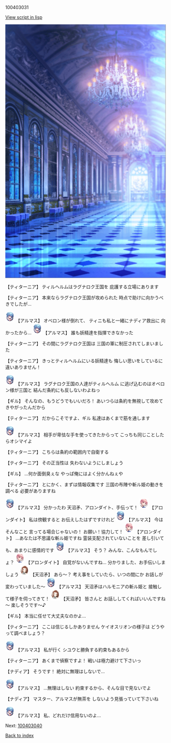 100403031

[View script in lisp](../scripts/100403031.txt)

![mamon_room.png](../images/backgrounds/mamon_room.png)

【ティターニア】
ティルヘルムはラグナロク王国を
庇護する立場にあります

【ティターニア】
本来ならラグナロク王国が攻められた
時点で助けに向かうべきでしたが…

<img src="../images/units/3103811.png" alt="3103811.png" height="34"/>
【アルマス】
オベロン様が倒れて、
ティニも私と一緒にナディア救出に
向かったから…

<img src="../images/units/3103811.png" alt="3103811.png" height="34"/>
【アルマス】
誰も妖精達を指揮できなかった

【ティターニア】
その間にラグナロク王国は
三国の軍に制圧されてしまいました

【ティターニア】
きっとティルヘルムにいる妖精達も
悔しい思いをしているに
違いありません！

<img src="../images/units/3103811.png" alt="3103811.png" height="34"/>
【アルマス】
ラグナロク王国の人達がティルヘルム
に逃げ込むのはオベロン様が三国と
結んだ条約にも反しないわよねっ

【ギル】
そんなの、もうどうでもいいだろ！
あいつらは条約を無視して攻めて
きやがったんだから

【ティターニア】
だからこそですよ、ギル
私達はあくまで筋を通します

<img src="../images/units/3103811.png" alt="3103811.png" height="34"/>
【アルマス】
相手が卑怯な手を使ってきたからって
こっちも同じことしたらオシマイよ

【ティターニア】
こちらは条約の範囲内で自衛する

【ティターニア】
その正当性は
失わないようにしましょう

【ギル】
…何か面倒臭ぇな
やっぱ俺にはよく分かんねぇや

【ティターニア】
とにかく、まずは情報収集です
三国の布陣や斬ル姫の動きを調べる
必要がありますね

<img src="../images/units/3103811.png" alt="3103811.png" height="34"/>
【アルマス】
分かったわ
天沼矛、アロンダイト、手伝って！

<img src="../images/units/3100711.png" alt="3100711.png" height="34"/>
【アロンダイト】
私は傍観すると
お伝えしたはずですけれど

<img src="../images/units/3103811.png" alt="3103811.png" height="34"/>
【アルマス】
今はそんなこと
言ってる場合じゃないの！
お願い！協力して！

<img src="../images/units/3100711.png" alt="3100711.png" height="34"/>
【アロンダイト】
…あなたは不思議な斬ル姫ですね
霊装支配されていないことを
差し引いても、あまりに感情的です

<img src="../images/units/3103811.png" alt="3103811.png" height="34"/>
【アルマス】
そう？
みんな、こんなもんでしょ？

<img src="../images/units/3100711.png" alt="3100711.png" height="34"/>
【アロンダイト】
自覚がないんですね…
分かりました、お手伝いしましょう

<img src="../images/units/3300411.png" alt="3300411.png" height="34"/>
【天沼矛】
あら～？
考え事をしていたら、いつの間にか
お話しが変わっていました～

<img src="../images/units/3103811.png" alt="3103811.png" height="34"/>
【アルマス】
天沼矛はハルモニアの斬ル姫と
接触して様子を伺ってきて！

<img src="../images/units/3300411.png" alt="3300411.png" height="34"/>
【天沼矛】
皆さんと
お話ししてくればいいんですね～
楽しそうです～♪

【ギル】
本当に任せて大丈夫なのかよ…

【ティターニア】
ここは信じるしかありません
ケイオスリオンの様子は
どうやって調べましょう？

<img src="../images/units/3103811.png" alt="3103811.png" height="34"/>
【アルマス】
私が行く
シユウと勝負する約束もあるから

【ティターニア】
あくまで偵察ですよ！
戦いは極力避けて下さいっ

【ナディア】
そうです！
絶対に無理はしないで…

<img src="../images/units/3103811.png" alt="3103811.png" height="34"/>
【アルマス】
…無理はしない
約束するから、そんな目で見ないでよ

【ナディア】
マスター、アルマスが無茶を
しないよう見張っていて下さいね

<img src="../images/units/3103811.png" alt="3103811.png" height="34"/>
【アルマス】
私、どれだけ信用ないのよ…


Next: [100403040](100403040.md)

[Back to index](index.md)
